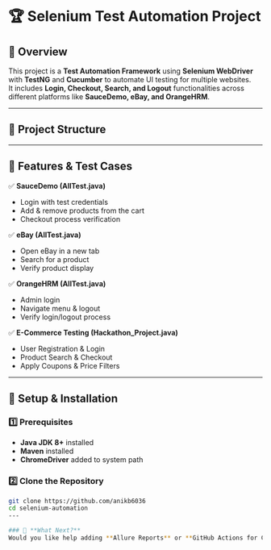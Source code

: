 # 🏆 Selenium Test Automation Project

## 📖 Overview
This project is a **Test Automation Framework** using **Selenium WebDriver** with **TestNG** and **Cucumber** to automate UI testing for multiple websites.  
It includes **Login, Checkout, Search, and Logout** functionalities across different platforms like **SauceDemo, eBay, and OrangeHRM**.

---

## 📂 Project Structure

---

## 🚀 **Features & Test Cases**
✅ **SauceDemo (AllTest.java)**
- Login with test credentials
- Add & remove products from the cart
- Checkout process verification

✅ **eBay (AllTest.java)**
- Open eBay in a new tab
- Search for a product
- Verify product display

✅ **OrangeHRM (AllTest.java)**
- Admin login
- Navigate menu & logout
- Verify login/logout process

✅ **E-Commerce Testing (Hackathon_Project.java)**
- User Registration & Login
- Product Search & Checkout
- Apply Coupons & Price Filters

---

## 🔧 **Setup & Installation**
### **1️⃣ Prerequisites**
- **Java JDK 8+** installed  
- **Maven** installed  
- **ChromeDriver** added to system path  

### **2️⃣ Clone the Repository**
```sh
git clone https://github.com/anikb6036
cd selenium-automation
---

### 🔹 **What Next?**
Would you like help adding **Allure Reports** or **GitHub Actions for CI/CD**? Let me know! 🚀
